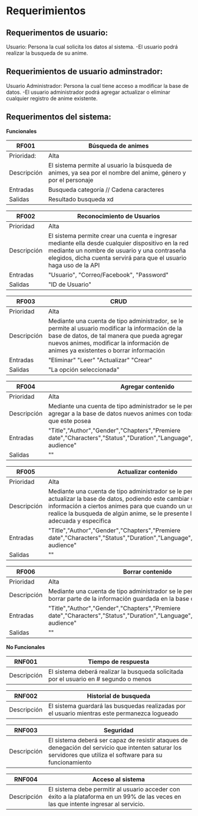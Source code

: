 # Requerimientos 
## Requerimentos de usuario:
Usuario: Persona la cual solicita los datos al sistema.
-El usuario podrá realizar la busqueda de su anime. 
## Requerimientos de usuario adminstrador:
Usuario Administrador: Persona la cual tiene acceso a modificar la base de datos.
-El usuario administrador podrá agregar actualizar o eliminar cualquier registro de anime existente.

## Requerimentos del sistema:

**Funcionales**

|RF001|Búsqueda de animes|
|---|---|
|Prioridad:|Alta|
|Descripción|El sistema permite al usuario la búsqueda de animes, ya sea por el nombre del anime, género y por el personaje |
|Entradas| Busqueda categoría // Cadena caracteres |  
|Salidas| Resultado busqueda xd|

|RF002|Reconocimiento de Usuarios|
|---|---|
|Prioridad|Alta|
|Descripción| El sistema permite crear una cuenta e ingresar mediante ella desde cualquier dispositivo en la red mediante un nombre de usuario y una contraseña elegidos, dicha cuenta servirá para que el usuario haga uso de la API|
|Entradas| "Usuario", "Correo/Facebook", "Password"|
|Salidas| "ID de Usuario"|

|RF003|CRUD|
|---|---|
|Prioridad|Alta|
|Descripción| Mediante una cuenta de tipo administrador, se le permite al usuario modificar la información de la base de datos, de tal manera que pueda agregar nuevos animes, modificar la información de animes ya existentes o borrar información|
|Entradas|"Eliminar" "Leer" "Actualizar" "Crear"|
|Salidas| "La opción seleccionada"|

|RF004|Agregar contenido|
|---|---|
|Prioridad|Alta|
|Descripción| Mediante una cuenta de tipo administrador se le permite al usuario agregar a la base de datos nuevos animes con todas las características que este posea|
|Entradas|"Title","Author","Gender","Chapters","Premiere date","Characters","Status","Duration","Language","Summary","Target audience"|
|Salidas| ""|

|RF005|Actualizar contenido|
|---|---|
|Prioridad|Alta|
|Descripción| Mediante una cuenta de tipo administrador se le permite al usuario actualizar la base de datos, podiendo este cambiar u agregar información a ciertos animes para que cuando un usuario clásico realice la busqueda de algún anime, se le presente la información mas adecuada y especifica|
|Entradas|"Title","Author","Gender","Chapters","Premiere date","Characters","Status","Duration","Language","Summary","Target audience"|
|Salidas| ""|

|RF006|Borrar contenido|
|---|---|
|Prioridad|Alta|
|Descripción| Mediante una cuenta de tipo administrador se le permite al usuario borrar parte de la información guardada en la base de datos|
|Entradas|"Title","Author","Gender","Chapters","Premiere date","Characters","Status","Duration","Language","Summary","Target audience"|
|Salidas| ""|


**No Funcionales**

|RNF001|Tiempo de respuesta|
|---|---|
|Descripción|El sistema deberá realizar la busqueda solicitada por el usuario en # segundo o menos|

|RNF002|Historial de busqueda|
|---|---|
|Descripción|El sistema guardará las busquedas realizadas por el usuario mientras este permanezca logueado|

|RNF003|Seguridad|
|---|---|
|Descripción|El sistema deberá ser capaz de resistir ataques de denegación del servicio que intenten saturar los servidores que utiliza el software para su funcionamiento|

|RNF004|Acceso al sistema|
|---|---|
|Descripción|El sistema debe permitir al usuario acceder con éxito a la plataforma en un 99% de las veces en las que intente ingresar al servicio.|

